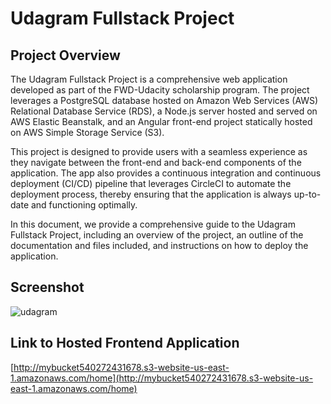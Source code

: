 # Udagram Fullstack Project

## Project Overview

The Udagram Fullstack Project is a comprehensive web application developed as part of the FWD-Udacity scholarship program. The project leverages a PostgreSQL database hosted on Amazon Web Services (AWS) Relational Database Service (RDS), a Node.js server hosted and served on AWS Elastic Beanstalk, and an Angular front-end project statically hosted on AWS Simple Storage Service (S3).

This project is designed to provide users with a seamless experience as they navigate between the front-end and back-end components of the application. The app also provides a continuous integration and continuous deployment (CI/CD) pipeline that leverages CircleCI to automate the deployment process, thereby ensuring that the application is always up-to-date and functioning optimally.

In this document, we provide a comprehensive guide to the Udagram Fullstack Project, including an overview of the project, an outline of the documentation and files included, and instructions on how to deploy the application.

## Screenshot

![udagram](https://user-images.githubusercontent.com/103933344/219709119-a5e64a84-686b-4dd2-8a19-18c600cd45c1.png)

## Link to Hosted Frontend Application

[http://mybucket540272431678.s3-website-us-east-1.amazonaws.com/home](http://mybucket540272431678.s3-website-us-east-1.amazonaws.com/home)


